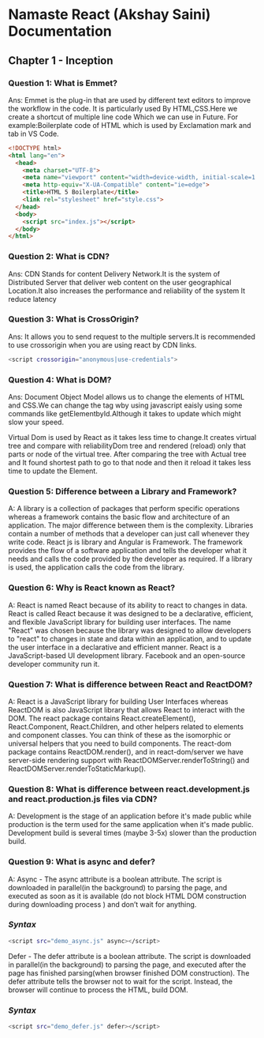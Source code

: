 # Namaste React (Akshay Saini) Documentation

## Chapter 1 - Inception

### Question 1: What is Emmet?
Ans: Emmet is the plug-in that are used by different text editors to improve the workflow in the code. It is particularly used By HTML,CSS.Here we create a shortcut of multiple line code Which we can use in Future. For example:Boilerplate code of HTML which is used by Exclamation mark and tab in VS Code.
````HTML
<!DOCTYPE html>
<html lang="en">
  <head>
    <meta charset="UTF-8">
    <meta name="viewport" content="width=device-width, initial-scale=1.0">
    <meta http-equiv="X-UA-Compatible" content="ie=edge">
    <title>HTML 5 Boilerplate</title>
    <link rel="stylesheet" href="style.css">
  </head>
  <body>
	<script src="index.js"></script>
  </body>
</html>
````
### Question 2: What is CDN?
Ans: CDN Stands for content Delivery Network.It is the system of Distributed Server that deliver web content on the user geographical Location.It also increases the performance and reliability of the system It reduce latency

### Question 3: What is CrossOrigin?
Ans: It allows you to send request to the multiple servers.It is recommended to use crossorigin when you  are using react by CDN links.
```sh
<script crossorigin="anonymous|use-credentials">
```

### Question 4: What is DOM?
Ans: Document Object Model allows us to change the elements of HTML and CSS.We can change the tag wby using javascript eaisly using some commands like getElementbyId.Although it takes to update which might slow your speed.

Virtual Dom is used by React as it takes less time to change.It creates virtual tree and compare with reliabilityDom tree and rendered (reload) only that parts or node of the virtual tree. After comparing the tree with Actual tree and It found shortest path to go to that node and then it reload it takes less time to update the Element.

### Question 5: Difference between a Library and Framework?
A: A library is a collection of packages that perform specific operations whereas a framework contains the basic flow and architecture of an application. The major difference between them is the complexity. Libraries contain a number of methods that a developer can just call whenever they write code. React js is library and Angular is Framework.
The framework provides the flow of a software application and tells the developer what it needs and calls the code provided by the developer as required. If a library is used, the application calls the code from the library.

### Question 6: Why is React known as React?
A: React is named React because of its ability to react to changes in data.
React is called React because it was designed to be a declarative, efficient, and flexible JavaScript library for building user interfaces.
The name "React" was chosen because the library was designed to allow developers to "react" to changes in state and data within an application, and to update the user interface in a declarative and efficient manner.
React is a JavaScript-based UI development library. Facebook and an open-source developer community run it.

### Question 7: What is difference between React and ReactDOM?
A: React is a JavaScript library for building User Interfaces whereas ReactDOM is also JavaScript library that allows React to interact with the DOM.
The react package contains React.createElement(), React.Component, React.Children, and other helpers related to elements and component classes. You can think of these as the isomorphic or universal helpers that you need to build components. The react-dom package contains ReactDOM.render(), and in react-dom/server we have server-side rendering support with ReactDOMServer.renderToString() and ReactDOMServer.renderToStaticMarkup().

### Question 8: What is difference between react.development.js and react.production.js files via CDN?
A: Development is the stage of an application before it's made public while production is the term used for the same application when it's made public.
Development build is several times (maybe 3-5x) slower than the production build.

### Question 9: What is async and defer?
A: Async - The async attribute is a boolean attribute. The script is downloaded in parallel(in the background) to parsing the page, and executed as soon as it is available (do not block HTML DOM construction during downloading process ) and don’t wait for anything.
### _Syntax_
```sh
<script src="demo_async.js" async></script>
```

Defer - The defer attribute is a boolean attribute. The script is downloaded in parallel(in the background) to parsing the page, and executed after the page has finished parsing(when browser finished DOM construction). The defer attribute tells the browser not to wait for the script. Instead, the browser will continue to process the HTML, build DOM.
### _Syntax_
```sh
<script src="demo_defer.js" defer></script>
```
